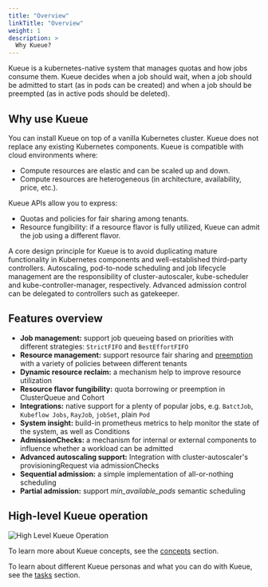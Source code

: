 ```yaml
---
title: "Overview"
linkTitle: "Overview"
weight: 1
description: >
  Why Kueue?
---
```


Kueue is a kubernetes-native system that manages quotas and how jobs consume them. Kueue decides when a job should wait, when a job should be admitted to start (as in pods can be created) and when a job should be preempted (as in active pods should be deleted).

## Why use Kueue

You can install Kueue on top of a vanilla Kubernetes cluster. Kueue does not replace any existing Kubernetes components. Kueue is compatible with cloud environments where:

* Compute resources are elastic and can be scaled up and down.
* Compute resources are heterogeneous (in architecture, availability, price, etc.).

Kueue APIs allow you to express:

* Quotas and policies for fair sharing among tenants.
* Resource fungibility: if a resource flavor is fully utilized, Kueue can admit the job using a different flavor.

A core design principle for Kueue is to avoid duplicating mature functionality in Kubernetes components and well-established third-party controllers. Autoscaling, pod-to-node scheduling and job lifecycle management are the responsibility of cluster-autoscaler, kube-scheduler and kube-controller-manager, respectively. Advanced admission control can be delegated to controllers such as gatekeeper.

## Features overview

- **Job management:** support job queueing based on priorities with different strategies: `StrictFIFO` and `BestEffortFIFO`
- **Resource management:** support resource fair sharing and [preemption](https://kueue.sigs.k8s.io/docs/concepts/cluster_queue/#preemption) with a variety of policies between different tenants
- **Dynamic resource reclaim:** a mechanism help to improve resource utilization
- **Resource flavor fungibility:** quota borrowing or preemption in ClusterQueue and Cohort
- **Integrations:** native support for a plenty of popular jobs, e.g. `BatctJob`, `Kubeflow Jobs`, `RayJob`, `jobSet`,  plain `Pod`
- **System insight:** build-in prometheus metrics to help monitor the state of the system, as well as Conditions
- **AdmissionChecks:** a mechanism for internal or external components to influence whether a workload can be admitted
- **Advanced autoscaling support:** Integration with cluster-autoscaler's provisioningRequest via admissionChecks
- **Sequential admission:** a simple implementation of all-or-nothing scheduling
- **Partial admission:** support *min_available_pods* semantic scheduling

## High-level Kueue operation

![High Level Kueue Operation](/images/theory-of-operation.svg)

To learn more about Kueue concepts, see the [concepts](/docs/concepts) section.

To learn about different Kueue personas and what you can do with Kueue, see the [tasks](/docs/tasks) section.
